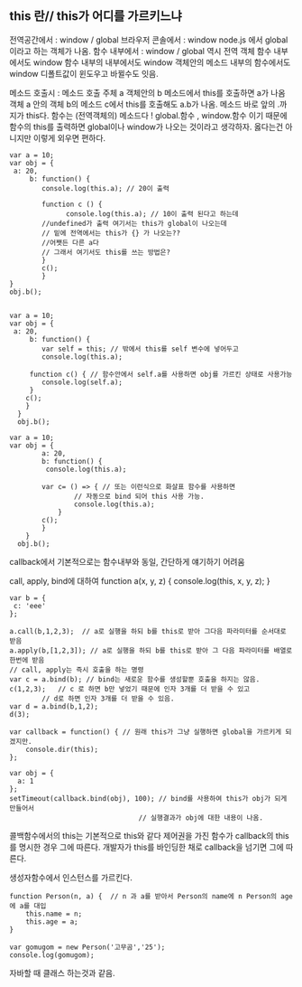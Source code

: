 ## this 란// this가 어디를 가르키느냐

전역공간에서 : window / global
	브라우저 콘솔에서 : window  node.js 에서 global 이라고 하는 객체가 나옴.
함수 내부에서 : window / global  역시 전역 객체 
함수 내부에서도 window 함수 내부의 내부에서도 window 객체안의 메소드 내부의 함수에서도 window
디폴트값이 윈도우고 바뀔수도 잇음.

메소드 호출시 : 메소드 호출 주체  a 객체안의 b 메소드에서 this를 호출하면 a가 나옴
객체 a 안의 객체 b의 메소드 c에서 this를 호출해도 a.b가 나옴.
메소드 바로 앞의 .까지가 this다.
함수는 (전역객체의) 메소드다 ! global.함수 , window.함수 이기 때문에 함수의 this를 출력하면 global이나 window가 나오는 것이라고 생각하자. 옳다는건 아니지만 이렇게 외우면 편하다.

	var a = 10;
	var obj = {
   	 a: 20,
    	 b: function() {
        	console.log(this.a); // 20이 출력

        	function c () {
            	  console.log(this.a); // 10이 출력 된다고 하는데 
            //undefined가 출력 여기서는 this가 global이 나오는데
            // 밑에 전역에서는 this가 {} 가 나오는??
            //어쨋든 다른 a다
            // 그래서 여기서도 this를 쓰는 방법은?
        	}
        	c();
    		}
	}
	obj.b();


	var a = 10;
	var obj = {
   	 a: 20,
    	 b: function() {
        	var self = this; // 밖에서 this를 self 변수에 넣어두고
        	console.log(this.a);

         function c() { // 함수안에서 self.a를 사용하면 obj를 가르킨 상태로 사용가능
            console.log(self.a);
         }
        c();
    	}
      }
      obj.b();

	var a = 10;
	var obj = {
    		a: 20,
    		b: function() {
       		 console.log(this.a);

        	var c= () => { // 또는 이런식으로 화살표 함수를 사용하면
                    // 자동으로 bind 되어 this 사용 가능.
            		console.log(this.a);
        		}
        	c();
    		}
	    }
	  obj.b();


callback에서
기본적으로는 함수내부와 동일, 간단하게 얘기하기 어려움

call, apply, bind에 대하여
	function a(x, y, z) {
    	console.log(this, x, y, z);
	}

	var b = {
   	 c: 'eee'
	};

	a.call(b,1,2,3);  // a로 실행을 하되 b를 this로 받아 그다음 파라미터를 순서대로 받음
	a.apply(b,[1,2,3]); // a로 실행을 하되 b를 this로 받아 그 다음 파라미터를 배열로 한번에 받음
	// call, apply는 즉시 호출을 하는 명령
	var c = a.bind(b); // bind는 새로운 함수를 생성할뿐 호출을 하지는 않음.
	c(1,2,3);   // c 로 하면 b만 넣었기 때문에 인자 3개를 더 받을 수 있고
            // d로 하면 인자 3개를 더 받을 수 있음.
	var d = a.bind(b,1,2);
	d(3);

	var callback = function() { // 원래 this가 그냥 실행하면 global을 가르키게 되겠지만.
    	console.dir(this);
	};

	var obj = {
  	  a: 1
	};
	setTimeout(callback.bind(obj), 100); // bind를 사용하여 this가 obj가 되게 만들어서 
                                    // 실행결과가 obj에 대한 내용이 나옴.

콜백함수에서의 this는 기본적으로 this와 같다
제어권을 가진 함수가 callback의 this를 명시한 경우 그에 따른다.
개발자가 this를 바인딩한 채로 callback을 넘기면 그에 따른다.

생성자함수에서
인스턴스를 가르킨다.

	function Person(n, a) {  // n 과 a를 받아서 Person의 name에 n Person의 age에 a를 대입
    	this.name = n;
    	this.age = a;
	}

	var gomugom = new Person('고무곰','25');
	console.log(gomugom);
자바할 때 클래스 하는것과 같음.

